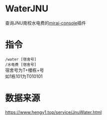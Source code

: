 # WaterJNU
查询JNU南校水电费的[mirai-console](https://github.com/mamoe/mirai)插件

# 指令
`/water [宿舍号]`  
`/水电费 [宿舍号]`  
宿舍号为T+楼栋+号  
如1栋101为T010101
# 数据来源
https://www.hengy1.top/service/JnuWater.html
